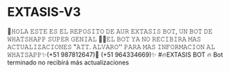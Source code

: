 # EXTASIS-V3
🎁𝙷𝙾𝙻𝙰 𝙴𝚂𝚃𝙴 𝙴𝚂 𝙴𝙻 𝚁𝙴𝙿𝙾𝚂𝙸𝚃𝙾 𝙳𝙴 𝙰𝚄𝚁  𝙴𝚇𝚃𝙰𝚂𝙸𝚂 𝙱𝙾𝚃, 𝚄𝙽 𝙱𝙾𝚃 𝙳𝙴 𝚆𝙷𝙰𝚃𝚂𝙷𝙰𝙿𝙿 𝚂𝚄𝙿𝙴𝚁 𝙶𝙴𝙽𝙸𝙰𝙻 🥰😊𝙴𝙻 𝙱𝙾𝚃 𝚈𝙰 𝙽𝙾 𝚁𝙴𝙲𝙸𝙱𝙸𝚁𝙰 𝙼𝙰𝚂 𝙰𝙲𝚃𝚄𝙰𝙻𝙸𝚉𝙰𝙲𝙸𝙾𝙽𝙴𝚂 "𝙰𝚃𝚃. 𝙰𝙻𝚅𝙰𝚁𝙾'' 𝙿𝙰𝚁𝙰 𝙼𝙰𝚂 𝙸𝙽𝙵𝙾𝚁𝙼𝙰𝙲𝙸𝙾𝙽 𝙰𝙻 𝚆𝙷𝙰𝚃𝚂𝙰𝙿𝙿✨(+51 987812647)🎇 (+51 964334669)✨
#🔥EXTASIS BOT 🔥 Bot terminado no recibirá más actualizaciones
